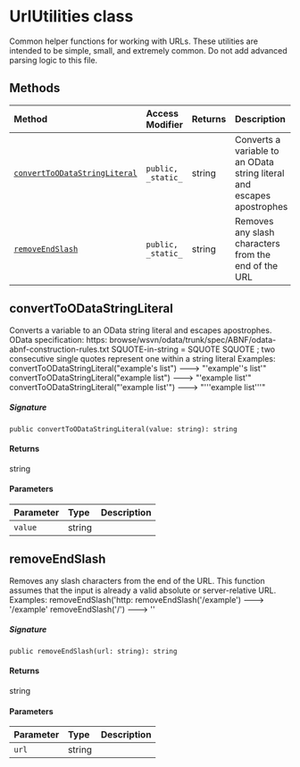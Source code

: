 # UrlUtilities class





Common helper functions for working with URLs. These utilities are intended to be simple, 
small, and extremely common. Do not add advanced parsing logic to this file.






## Methods

| Method	   | Access Modifier | Returns	| Description|
|:-------------|:----|:-------|:-----------|
|[`convertToODataStringLiteral`](#converttoodatastringliteral)     | `public, _static_` | string | Converts a variable to an OData string literal and escapes apostrophes |
|[`removeEndSlash`](#removeendslash)     | `public, _static_` | string | Removes any slash characters from the end of the URL |




## convertToODataStringLiteral

Converts a variable to an OData string literal and escapes apostrophes. 
OData specification: 
https: 
browse/wsvn/odata/trunk/spec/ABNF/odata-abnf-construction-rules.txt 
SQUOTE-in-string = SQUOTE SQUOTE ; two consecutive single quotes represent one within a string literal 
Examples: 
convertToODataStringLiteral("example's list") ---> "'example''s list'" 
convertToODataStringLiteral("example list") ---> "'example list'" 
convertToODataStringLiteral("'example list'") ---> "'''example list'''"

##### Signature
`public convertToODataStringLiteral(value: string): string`

#### Returns
string

#### Parameters


| Parameter	   | Type    | Description |
|:-------------|:---------------|:------------|
| `value`    | string |  |


## removeEndSlash

Removes any slash characters from the end of the URL. 
This function assumes that the input is already a valid absolute or server-relative URL. 
Examples: 
removeEndSlash('http: 
removeEndSlash('/example') ---> '/example' 
removeEndSlash('/') ---> ''

##### Signature
`public removeEndSlash(url: string): string`

#### Returns
string

#### Parameters


| Parameter	   | Type    | Description |
|:-------------|:---------------|:------------|
| `url`    | string |  |

